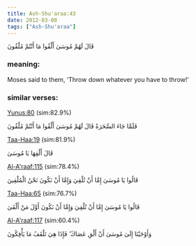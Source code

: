```yaml
---
title: Ash-Shu'araa:43
date: 2012-03-08
tags: ["Ash-Shu'araa"]
---
```

قَالَ لَهُمْ مُوسَىٰ أَلْقُوا مَا أَنْتُمْ مُلْقُونَ
### meaning: 
Moses said to them, ‘Throw down whatever you have to throw!’
### similar verses: 

[Yunus:80](/10/80) (sim:82.9%)

فَلَمَّا جَاءَ السَّحَرَةُ قَالَ لَهُمْ مُوسَىٰ أَلْقُوا مَا أَنْتُمْ مُلْقُونَ

[Taa-Haa:19](/20/19) (sim:81.9%)

قَالَ أَلْقِهَا يَا مُوسَىٰ

[Al-A'raaf:115](/7/115) (sim:78.4%)

قَالُوا يَا مُوسَىٰ إِمَّا أَنْ تُلْقِيَ وَإِمَّا أَنْ نَكُونَ نَحْنُ الْمُلْقِينَ

[Taa-Haa:65](/20/65) (sim:76.7%)

قَالُوا يَا مُوسَىٰ إِمَّا أَنْ تُلْقِيَ وَإِمَّا أَنْ نَكُونَ أَوَّلَ مَنْ أَلْقَىٰ

[Al-A'raaf:117](/7/117) (sim:60.4%)

وَأَوْحَيْنَا إِلَىٰ مُوسَىٰ أَنْ أَلْقِ عَصَاكَ ۖ فَإِذَا هِيَ تَلْقَفُ مَا يَأْفِكُونَ
